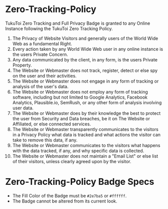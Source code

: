 # Zero-Tracking-Policy
TukuToi Zero Tracking and Full Privacy Badge is granted to any Online Instance following the TukuToi Zero Tracking Policy.

1. The Privacy of Website Visitors and generally users of the World Wide Web as a fundamental Right.
2. Every action taken by any World Wide Web user in any online instance is the users Private Concern.
3. Any data communicated by the client, in any form, is the users Private Property.
4. The Website or Webmaster does not track, register, detect or else spy on the user and their activities.
5. The Website or Webmaster does not engage in any form of tracking or analysis of the user's data.
6. The Website or Webmaster does not employ any form of tracking software, including but not limited to Google Analytics, Facebook Analytics, Plausible.io, SemRush, or any other form of analysis involving user data.
7. The Website or Webmaster does by their knowledge the best to protect the user from Security and Data breaches, be it on The Website or Affiliated, or else connected services.
8. The Website or Webmaster transparently communicates to the visitors in a Privacy Policy what data is tracked and what actions the visitor can take to remove this data, if any. 
9. The Website or Webmaster communicates to the visitors what happens with the data tracked, if any, and why specific data is collected.
10. The Website or Webmaster does not maintain a "Email List" or else list of their visitors, unless clearly agreed upon by the visitor.

# Zero-Tracking-Policy Badge Specs

- The Fill Color of the Badge must be `#2e7ba5` or `#ffffff`.
- The Badge cannot be altered from its current look.
